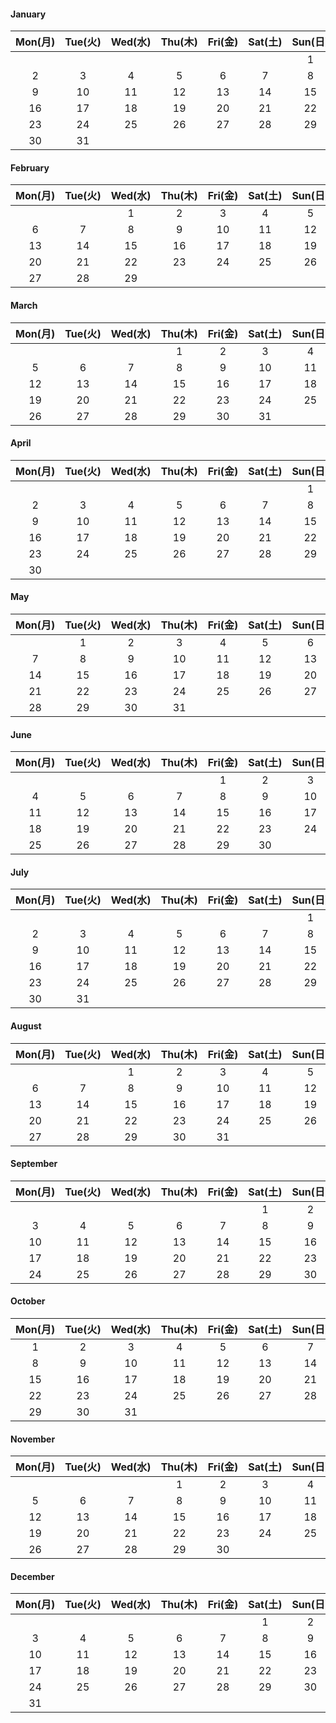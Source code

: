 #### January

|  Mon(月) | Tue(火) | Wed(水) | Thu(木) | Fri(金) | Sat(土) | Sun(日) |
| :-----: | :-----: | :-----: | :-----: | :-----: | :-----: | :-----: |
|         |         |         |         |         |         |     1    |
|     2    |     3    |     4    |     5    |     6    |     7    |     8    |
|     9    |    10    |    11    |    12    |    13    |    14    |    15    |
|    16    |    17    |    18    |    19    |    20    |    21    |    22    |
|    23    |    24    |    25    |    26    |    27    |    28    |    29    |
|    30    |    31    |         |         |         |         |         |

#### February

|  Mon(月) | Tue(火) | Wed(水) | Thu(木) | Fri(金) | Sat(土) | Sun(日) |
| :-----: | :-----: | :-----: | :-----: | :-----: | :-----: | :-----: |
|         |         |     1    |     2    |     3    |     4    |     5    |
|     6    |     7    |     8    |     9    |    10    |    11    |    12    |
|    13    |    14    |    15    |    16    |    17    |    18    |    19    |
|    20    |    21    |    22    |    23    |    24    |    25    |    26    |
|    27    |    28    |    29    |         |         |         |         |

#### March

|  Mon(月) | Tue(火) | Wed(水) | Thu(木) | Fri(金) | Sat(土) | Sun(日) |
| :-----: | :-----: | :-----: | :-----: | :-----: | :-----: | :-----: |
|         |         |         |     1    |     2    |     3    |     4    |
|     5    |     6    |     7    |     8    |     9    |    10    |    11    |
|    12    |    13    |    14    |    15    |    16    |    17    |    18    |
|    19    |    20    |    21    |    22    |    23    |    24    |    25    |
|    26    |    27    |    28    |    29    |    30    |    31    |         |

#### April

|  Mon(月) | Tue(火) | Wed(水) | Thu(木) | Fri(金) | Sat(土) | Sun(日) |
| :-----: | :-----: | :-----: | :-----: | :-----: | :-----: | :-----: |
|         |         |         |         |         |         |     1    |
|     2    |     3    |     4    |     5    |     6    |     7    |     8    |
|     9    |    10    |    11    |    12    |    13    |    14    |    15    |
|    16    |    17    |    18    |    19    |    20    |    21    |    22    |
|    23    |    24    |    25    |    26    |    27    |    28    |    29    |
|    30    |         |         |         |         |         |         |

#### May

|  Mon(月) | Tue(火) | Wed(水) | Thu(木) | Fri(金) | Sat(土) | Sun(日) |
| :-----: | :-----: | :-----: | :-----: | :-----: | :-----: | :-----: |
|         |     1    |     2    |     3    |     4    |     5    |     6    |
|     7    |     8    |     9    |    10    |    11    |    12    |    13    |
|    14    |    15    |    16    |    17    |    18    |    19    |    20    |
|    21    |    22    |    23    |    24    |    25    |    26    |    27    |
|    28    |    29    |    30    |    31    |         |         |         |

#### June

|  Mon(月) | Tue(火) | Wed(水) | Thu(木) | Fri(金) | Sat(土) | Sun(日) |
| :-----: | :-----: | :-----: | :-----: | :-----: | :-----: | :-----: |
|         |         |         |         |     1    |     2    |     3    |
|     4    |     5    |     6    |     7    |     8    |     9    |    10    |
|    11    |    12    |    13    |    14    |    15    |    16    |    17    |
|    18    |    19    |    20    |    21    |    22    |    23    |    24    |
|    25    |    26    |    27    |    28    |    29    |    30    |         |

#### July

|  Mon(月) | Tue(火) | Wed(水) | Thu(木) | Fri(金) | Sat(土) | Sun(日) |
| :-----: | :-----: | :-----: | :-----: | :-----: | :-----: | :-----: |
|         |         |         |         |         |         |     1    |
|     2    |     3    |     4    |     5    |     6    |     7    |     8    |
|     9    |    10    |    11    |    12    |    13    |    14    |    15    |
|    16    |    17    |    18    |    19    |    20    |    21    |    22    |
|    23    |    24    |    25    |    26    |    27    |    28    |    29    |
|    30    |    31    |         |         |         |         |         |

#### August

|  Mon(月) | Tue(火) | Wed(水) | Thu(木) | Fri(金) | Sat(土) | Sun(日) |
| :-----: | :-----: | :-----: | :-----: | :-----: | :-----: | :-----: |
|         |         |     1    |     2    |     3    |     4    |     5    |
|     6    |     7    |     8    |     9    |    10    |    11    |    12    |
|    13    |    14    |    15    |    16    |    17    |    18    |    19    |
|    20    |    21    |    22    |    23    |    24    |    25    |    26    |
|    27    |    28    |    29    |    30    |    31    |         |         |

#### September

|  Mon(月) | Tue(火) | Wed(水) | Thu(木) | Fri(金) | Sat(土) | Sun(日) |
| :-----: | :-----: | :-----: | :-----: | :-----: | :-----: | :-----: |
|         |         |         |         |         |     1    |     2    |
|     3    |     4    |     5    |     6    |     7    |     8    |     9    |
|    10    |    11    |    12    |    13    |    14    |    15    |    16    |
|    17    |    18    |    19    |    20    |    21    |    22    |    23    |
|    24    |    25    |    26    |    27    |    28    |    29    |    30    |

#### October

|  Mon(月) | Tue(火) | Wed(水) | Thu(木) | Fri(金) | Sat(土) | Sun(日) |
| :-----: | :-----: | :-----: | :-----: | :-----: | :-----: | :-----: |
|     1    |     2    |     3    |     4    |     5    |     6    |     7    |
|     8    |     9    |    10    |    11    |    12    |    13    |    14    |
|    15    |    16    |    17    |    18    |    19    |    20    |    21    |
|    22    |    23    |    24    |    25    |    26    |    27    |    28    |
|    29    |    30    |    31    |         |         |         |         |

#### November

|  Mon(月) | Tue(火) | Wed(水) | Thu(木) | Fri(金) | Sat(土) | Sun(日) |
| :-----: | :-----: | :-----: | :-----: | :-----: | :-----: | :-----: |
|         |         |         |     1    |     2    |     3    |     4    |
|     5    |     6    |     7    |     8    |     9    |    10    |    11    |
|    12    |    13    |    14    |    15    |    16    |    17    |    18    |
|    19    |    20    |    21    |    22    |    23    |    24    |    25    |
|    26    |    27    |    28    |    29    |    30    |         |         |

#### December

|  Mon(月) | Tue(火) | Wed(水) | Thu(木) | Fri(金) | Sat(土) | Sun(日) |
| :-----: | :-----: | :-----: | :-----: | :-----: | :-----: | :-----: |
|         |         |         |         |         |     1    |     2    |
|     3    |     4    |     5    |     6    |     7    |     8    |     9    |
|    10    |    11    |    12    |    13    |    14    |    15    |    16    |
|    17    |    18    |    19    |    20    |    21    |    22    |    23    |
|    24    |    25    |    26    |    27    |    28    |    29    |    30    |
|    31    |         |         |         |         |         |         |

